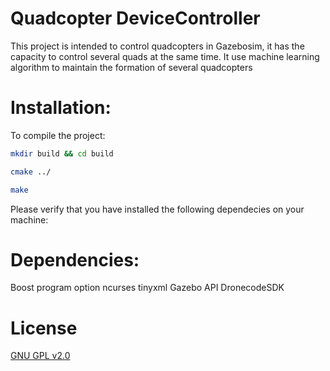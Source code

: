 # Quadcopter DeviceController

This project is intended to control quadcopters in Gazebosim, it has
the capacity to control several quads at the same time. It use machine
learning algorithm to maintain the formation of several quadcopters


# Installation:

To compile the project:

```bash
mkdir build && cd build

cmake ../

make 
```

Please verify that you have installed the following dependecies on your
machine:

# Dependencies:

Boost program option
ncurses
tinyxml
Gazebo API
DronecodeSDK


# License

[GNU GPL v2.0](https://choosealicense.com/licenses/gpl-2.0/)




